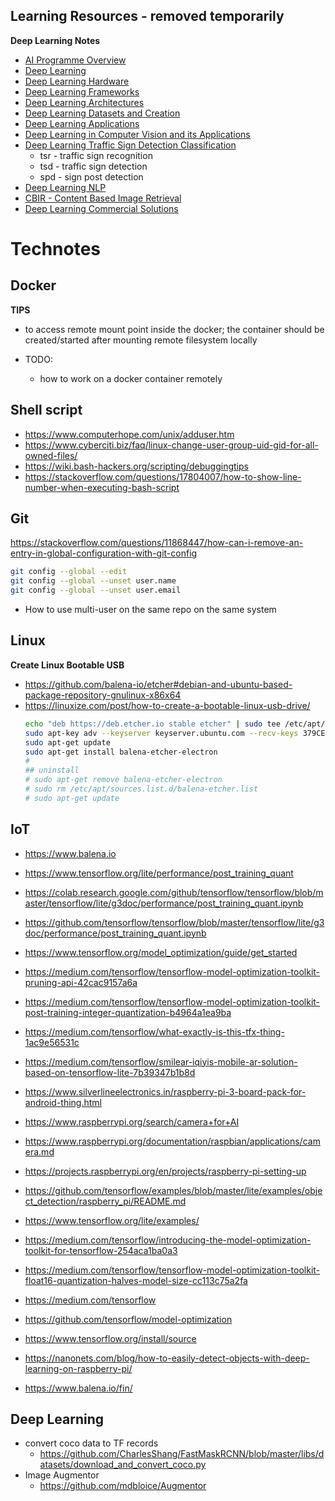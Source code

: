 ## Learning Resources - removed temporarily

**Deep Learning Notes**
* [AI Programme Overview](https://github.com/mangalbhaskar/technotes/blob/master/ppts-pdfs/AI-programme-slides.pdf)
* [Deep Learning](https://github.com/mangalbhaskar/technotes/blob/master/deep-learning.md)
* [Deep Learning Hardware](https://github.com/mangalbhaskar/technotes/blob/master/https://github.com/mangalbhaskar/technotes/blob/master/deep-learning-hardware.md)
* [Deep Learning Frameworks](https://github.com/mangalbhaskar/technotes/blob/master/deep-learning-frameworks.md)
* [Deep Learning Architectures](https://github.com/mangalbhaskar/technotes/blob/master/deep-learning-architectures.md)
* [Deep Learning Datasets and Creation](https://github.com/mangalbhaskar/technotes/blob/master/deep-learning-datasets-and-creation.md)
* [Deep Learning Applications](https://github.com/mangalbhaskar/technotes/blob/master/deep-learning-applications.md)
* [Deep Learning in Computer Vision and its Applications](https://github.com/mangalbhaskar/technotes/blob/master/deep-learning-in-computer-vision-and-its-applications.md)
* [Deep Learning Traffic Sign Detection Classification](https://github.com/mangalbhaskar/technotes/blob/master/deep-learning-traffic-sign-detection-classification.md)
  * tsr - traffic sign recognition
  * tsd - traffic sign detection
  * spd - sign post detection
* [Deep Learning NLP](https://github.com/mangalbhaskar/technotes/blob/master/deep-learning-nlp.md)
* [CBIR - Content Based Image Retrieval](https://github.com/mangalbhaskar/technotes/blob/master/cbir.ml.md)
* [Deep Learning Commercial Solutions](https://github.com/mangalbhaskar/technotes/blob/master/deep-learning-commercial-solutions.md)



# Technotes


## Docker

**TIPS**
* to access remote mount point inside the docker; the container should be created/started after mounting remote filesystem locally

* TODO:
  * how to work on a docker container remotely


## Shell script

* https://www.computerhope.com/unix/adduser.htm
* https://www.cyberciti.biz/faq/linux-change-user-group-uid-gid-for-all-owned-files/
* https://wiki.bash-hackers.org/scripting/debuggingtips
* https://stackoverflow.com/questions/17804007/how-to-show-line-number-when-executing-bash-script


## Git

https://stackoverflow.com/questions/11868447/how-can-i-remove-an-entry-in-global-configuration-with-git-config
```bash
git config --global --edit
git config --global --unset user.name
git config --global --unset user.email
```

* How to use multi-user on the same repo on the same system


## Linux

**Create Linux Bootable USB**
* https://github.com/balena-io/etcher#debian-and-ubuntu-based-package-repository-gnulinux-x86x64
* https://linuxize.com/post/how-to-create-a-bootable-linux-usb-drive/
  ```bash
  echo "deb https://deb.etcher.io stable etcher" | sudo tee /etc/apt/sources.list.d/balena-etcher.list
  sudo apt-key adv --keyserver keyserver.ubuntu.com --recv-keys 379CE192D401AB61
  sudo apt-get update
  sudo apt-get install balena-etcher-electron
  #
  ## uninstall
  # sudo apt-get remove balena-etcher-electron
  # sudo rm /etc/apt/sources.list.d/balena-etcher.list
  # sudo apt-get update
  ```

## IoT

* https://www.balena.io


* https://www.tensorflow.org/lite/performance/post_training_quant
* https://colab.research.google.com/github/tensorflow/tensorflow/blob/master/tensorflow/lite/g3doc/performance/post_training_quant.ipynb
* https://github.com/tensorflow/tensorflow/blob/master/tensorflow/lite/g3doc/performance/post_training_quant.ipynb
* https://www.tensorflow.org/model_optimization/guide/get_started
* https://medium.com/tensorflow/tensorflow-model-optimization-toolkit-pruning-api-42cac9157a6a
* https://medium.com/tensorflow/tensorflow-model-optimization-toolkit-post-training-integer-quantization-b4964a1ea9ba
* https://medium.com/tensorflow/what-exactly-is-this-tfx-thing-1ac9e56531c
* https://medium.com/tensorflow/smilear-iqiyis-mobile-ar-solution-based-on-tensorflow-lite-7b39347b1b8d
* https://www.silverlineelectronics.in/raspberry-pi-3-board-pack-for-android-thing.html
* https://www.raspberrypi.org/search/camera+for+AI
* https://www.raspberrypi.org/documentation/raspbian/applications/camera.md
* https://projects.raspberrypi.org/en/projects/raspberry-pi-setting-up
* https://github.com/tensorflow/examples/blob/master/lite/examples/object_detection/raspberry_pi/README.md
* https://www.tensorflow.org/lite/examples/
* https://medium.com/tensorflow/introducing-the-model-optimization-toolkit-for-tensorflow-254aca1ba0a3
* https://medium.com/tensorflow/tensorflow-model-optimization-toolkit-float16-quantization-halves-model-size-cc113c75a2fa
* https://medium.com/tensorflow
* https://github.com/tensorflow/model-optimization
* https://www.tensorflow.org/install/source
* https://nanonets.com/blog/how-to-easily-detect-objects-with-deep-learning-on-raspberry-pi/
* https://www.balena.io/fin/


## Deep Learning

* convert coco data to TF records
  * https://github.com/CharlesShang/FastMaskRCNN/blob/master/libs/datasets/download_and_convert_coco.py
* Image Augmentor
  * https://github.com/mdbloice/Augmentor

